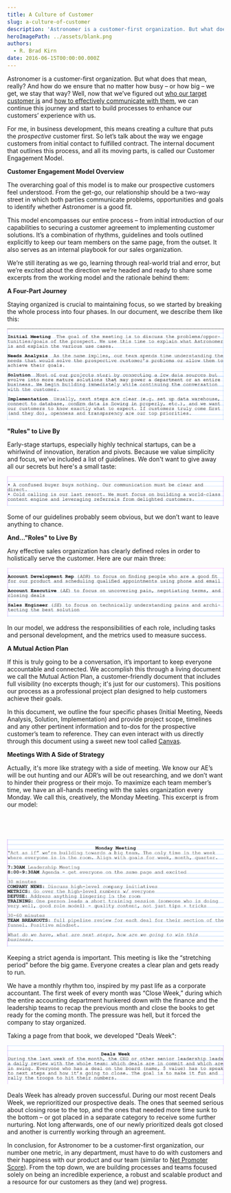 ```yaml
---
title: A Culture of Customer
slug: a-culture-of-customer
description: 'Astronomer is a customer-first organization. But what does that mean, really?'
heroImagePath: ../assets/blank.png
authors:
  - R. Brad Kirn
date: 2016-06-15T00:00:00.000Z
---
```


  

Astronomer is a customer-first organization. But what does that mean, really? And how do we ensure that no matter how busy – or how big – we get, we stay that way? Well, now that we’ve figured out [who our target customer is](https://www.astronomer.io/blog/how-astronomer-found-its-target-customer) and [how to effectively communicate with them](https://www.astronomer.io/blog/what-we-learned-after-we-discovered-our-target), we can continue this journey and start to build processes to enhance our customers’ experience with us.

For me, in business development, this means creating a culture that puts the _prospective_ customer first. So let’s talk about the way we engage customers from initial contact to fulfilled contract. The internal document that outlines this process, and all its moving parts, is called our Customer Engagement Model.

**Customer Engagement&nbsp;Model Overview**

The overarching goal of this model is to make our prospective customers feel understood. From the get-go, our relationship should be a two-way street in which both parties communicate problems, opportunities and goals to identify whether Astronomer is a good fit.

This model encompasses our entire process – from initial introduction of our capabilities to securing a customer agreement to implementing customer solutions. It’s a combination of rhythms, guidelines and tools outlined explicitly to keep our team members on the same page, from the outset. It also serves as an internal playbook for our sales organization.

We’re still iterating as we go, learning through real-world trial and error, but we’re excited about the direction we’re headed and ready to share some excerpts from the working model and the rationale behind them:

**A Four-Part Journey**

Staying organized is crucial to maintaining focus, so we started by breaking the whole process into four phases. In our document, we describe them like this:&nbsp;

![EXCERPT1_blogpost.png](../assets/EXCERPT1_blogpost.png)

**"Rules" to Live By**

Early-stage startups, especially highly technical startups, can be a whirlwind of innovation, iteration and pivots. Because we value simplicity and focus, we’ve included&nbsp;a list of guidelines. We don't want to give away all our secrets but here's a small taste:

![EXCERPT2_blogpost.png](../assets/EXCERPT2_blogpost.png)

Some of our&nbsp;guidelines probably&nbsp;seem obvious, but we don’t want to leave anything to chance.

**And..."Roles" to Live By**

Any effective sales organization has clearly defined roles in order to holistically serve the customer. Here are our main three:

![EXCERPT3_blogpost.png](../assets/EXCERPT3_blogpost.png)

In our model, we address the responsibilities of each role, including tasks and personal development, and the metrics used to measure success.

**A Mutual Action Plan**

If this is truly going to be a conversation, it’s important to keep everyone accountable and connected. We accomplish this through a living document we call the Mutual Action Plan, a customer-friendly document that includes full visibility (no excerpts though; it's just for our customers). This positions our process as a professional project plan designed to help customers achieve their goals.

In this document, we outline the four specific phases (Initial Meeting, Needs Analysis, Solution, Implementation) and provide project scope, timelines and any other pertinent information and to-dos for the prospective customer’s team to reference. They&nbsp;can even&nbsp;interact with us directly through this document using a sweet new tool called [Canvas](https://usecanvas.com/).

**Meetings With A Side&nbsp;of Strategy**

Actually, it's more like strategy with a side of meeting. We know our AE’s will be out hunting and our ADR’s will be out researching, and we don’t want to hinder their progress or their mojo. To maximize each team member’s time, we have an all-hands meeting with the sales organization every Monday. We call this, creatively, the Monday Meeting. This excerpt is from our model:
## &nbsp;

![EXCERPT4_blogpost.png](../assets/EXCERPT4_blogpost.png)

Keeping a strict agenda is important. This meeting is like the “stretching period” before the big game. Everyone creates a clear plan and gets ready to run.

We have a monthly rhythm too, inspired by my past life as a corporate accountant. The first week of every month was “Close Week,” during which the entire accounting department hunkered down with the finance and the leadership teams to recap the previous month and close the books to get ready for the coming month. The pressure was&nbsp;hell, but it forced the company to stay organized.

Taking a page from that book, we developed "Deals Week":

![EXCERPT5_blogpost.png](../assets/EXCERPT5_blogpost.png)

Deals Week has already proven successful. During our most recent Deals Week, we reprioritized our prospective deals. The ones that seemed serious about closing rose to the top, and the ones that needed more time sunk to the bottom – or got placed in a separate category to receive some further nurturing. Not long afterwards, one of our newly prioritized deals got closed and another is currently working through an agreement.

In conclusion, for Astronomer to be a customer-first organization, our number one metric, in any department, must have&nbsp;to do with customers and their happiness with our product and our team (similar to [Net Promoter Score](https://www.netpromoter.com/know/)). From the top down, we are building processes and teams focused solely on being an incredible experience, a robust and scalable product and a resource for our customers as they (and we) progress.

